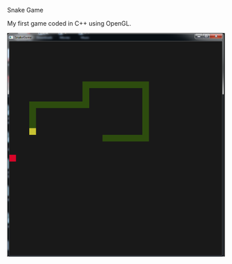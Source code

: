 Snake Game

My first game coded in C++ using OpenGL.

![image](/SnakeGame.png?raw=true "screenshot")

